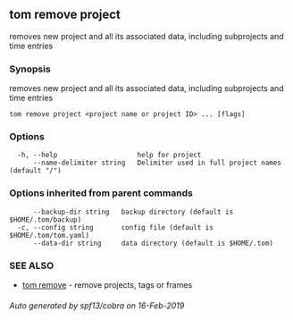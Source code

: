 ## tom remove project

removes new project and all its associated data, including subprojects and time entries

### Synopsis

removes new project and all its associated data, including subprojects and time entries

```
tom remove project <project name or project ID> ... [flags]
```

### Options

```
  -h, --help                    help for project
      --name-delimiter string   Delimiter used in full project names (default "/")
```

### Options inherited from parent commands

```
      --backup-dir string   backup directory (default is $HOME/.tom/backup)
  -c, --config string       config file (default is $HOME/.tom/tom.yaml)
      --data-dir string     data directory (default is $HOME/.tom)
```

### SEE ALSO

* [tom remove](tom_remove.md)	 - remove projects, tags or frames

###### Auto generated by spf13/cobra on 16-Feb-2019
